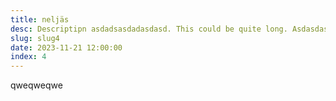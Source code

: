 ```yaml
---
title: neljäs
desc: Descriptipn asdadsasdadasdasd. This could be quite long. Asdasdasdkadksakda.
slug: slug4
date: 2023-11-21 12:00:00
index: 4
---
```


qweqweqwe
